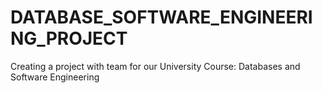 # DATABASE_SOFTWARE_ENGINEERING_PROJECT
Creating a project with team for our University Course: Databases and Software Engineering
